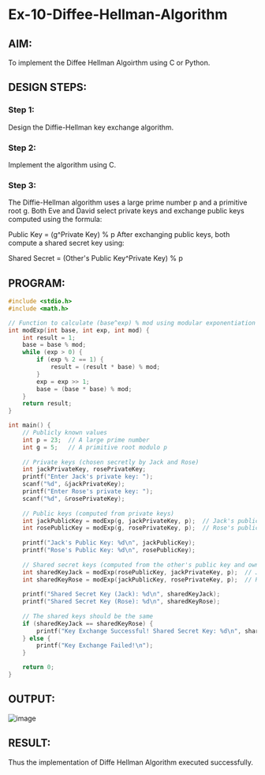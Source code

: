 # Ex-10-Diffee-Hellman-Algorithm
## AIM:
To implement the Diffee Hellman Algoirthm using C or Python.

## DESIGN STEPS:
### Step 1:
Design the Diffie-Hellman key exchange algorithm.

### Step 2:
Implement the algorithm using C.

### Step 3:
The Diffie-Hellman algorithm uses a large prime number p and a primitive root g. Both Eve and David select private keys and exchange public keys computed using the formula:

Public Key = (g^Private Key) % p After exchanging public keys, both compute a shared secret key using:

Shared Secret = (Other's Public Key^Private Key) % p

## PROGRAM:
```c
#include <stdio.h>
#include <math.h>

// Function to calculate (base^exp) % mod using modular exponentiation
int modExp(int base, int exp, int mod) {
    int result = 1;
    base = base % mod;
    while (exp > 0) {
        if (exp % 2 == 1) {
            result = (result * base) % mod;
        }
        exp = exp >> 1;
        base = (base * base) % mod;
    }
    return result;
}

int main() {
    // Publicly known values
    int p = 23;  // A large prime number
    int g = 5;   // A primitive root modulo p
    
    // Private keys (chosen secretly by Jack and Rose)
    int jackPrivateKey, rosePrivateKey;
    printf("Enter Jack's private key: ");
    scanf("%d", &jackPrivateKey);
    printf("Enter Rose's private key: ");
    scanf("%d", &rosePrivateKey);
    
    // Public keys (computed from private keys)
    int jackPublicKey = modExp(g, jackPrivateKey, p);  // Jack's public key
    int rosePublicKey = modExp(g, rosePrivateKey, p);  // Rose's public key
    
    printf("Jack's Public Key: %d\n", jackPublicKey);
    printf("Rose's Public Key: %d\n", rosePublicKey);
    
    // Shared secret keys (computed from the other's public key and own private key)
    int sharedKeyJack = modExp(rosePublicKey, jackPrivateKey, p);  // Jack computes the shared secret key
    int sharedKeyRose = modExp(jackPublicKey, rosePrivateKey, p);  // Rose computes the shared secret key
    
    printf("Shared Secret Key (Jack): %d\n", sharedKeyJack);
    printf("Shared Secret Key (Rose): %d\n", sharedKeyRose);
    
    // The shared keys should be the same
    if (sharedKeyJack == sharedKeyRose) {
        printf("Key Exchange Successful! Shared Secret Key: %d\n", sharedKeyJack);
    } else {
        printf("Key Exchange Failed!\n");
    }

    return 0;
}
```
## OUTPUT:

![image](https://github.com/user-attachments/assets/41be839e-04ef-448a-9471-66e6ec9ef4a8)

## RESULT:
Thus the implementation of Diffe Hellman Algorithm executed successfully.
